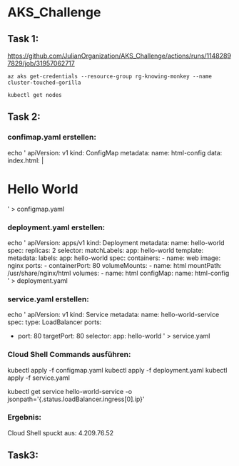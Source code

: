# AKS_Challenge

## Task 1: 
https://github.com/JulianOrganization/AKS_Challenge/actions/runs/11482897829/job/31957062717

```az aks get-credentials --resource-group rg-knowing-monkey --name cluster-touched-gorilla```

```kubectl get nodes```

## Task 2: 
### confimap.yaml erstellen:
echo '
apiVersion: v1
kind: ConfigMap
metadata:
  name: html-config
data:
  index.html: |
    <!DOCTYPE html>
    <html>
    <head>
        <title>Hello World</title>
    </head>
    <body>
        <h1>Hello World</h1>
    </body>
    </html>
' > configmap.yaml

### deployment.yaml erstellen:
echo '
apiVersion: apps/v1
kind: Deployment
metadata:
  name: hello-world
spec:
  replicas: 2
  selector:
    matchLabels:
      app: hello-world
  template:
    metadata:
      labels:
        app: hello-world
    spec:
      containers:
      - name: web
        image: nginx
        ports:
        - containerPort: 80
        volumeMounts:
        - name: html
          mountPath: /usr/share/nginx/html
      volumes:
      - name: html
        configMap:
          name: html-config
' > deployment.yaml

### service.yaml erstellen:
echo '
apiVersion: v1
kind: Service
metadata:
  name: hello-world-service
spec:
  type: LoadBalancer
  ports:
  - port: 80
    targetPort: 80
  selector:
    app: hello-world
' > service.yaml

### Cloud Shell Commands ausführen:
kubectl apply -f configmap.yaml
kubectl apply -f deployment.yaml
kubectl apply -f service.yaml

kubectl get service hello-world-service -o jsonpath='{.status.loadBalancer.ingress[0].ip}'

### Ergebnis:
Cloud Shell spuckt aus: 4.209.76.52 

## Task3:
